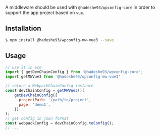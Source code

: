 A middleware should be used with `@hadeshe93/wpconfig-core` in order to support the app project based on `vue`.

## Installation

```sh
$ npm install @hadeshe93/wpconfig-mw-vue3 --save
```

## Usage

```js
// use it in esm
import { getDevChainConfig } from '@hadeshe93/wpconfig-core';
import getMWVue3 from '@hadeshe93/wpconfig-mw-vue3'

// return a WebpackChainConfig instance
const devChainConfig = getMWVue3()(
    getDevChainConfig({
      projectPath: '/path/to/project',
      page: 'demo1',
    })
);
// get config in json format
const webpackConfig = devChainConfig.toConfig();
// ...
```